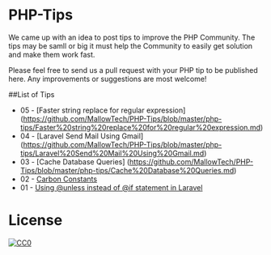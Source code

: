 # PHP-Tips

We came up with an idea to post tips to improve the PHP Community. The tips may be samll or big it must help the Community to easily get solution and make them work fast.

Please feel free to send us a pull request with your PHP tip to be published here. Any improvements or suggestions are most welcome!


##List of Tips
- 05 - [Faster string replace for regular expression] (https://github.com/MallowTech/PHP-Tips/blob/master/php-tips/Faster%20string%20replace%20for%20regular%20expression.md)
- 04 - [Laravel Send Mail Using Gmail] (https://github.com/MallowTech/PHP-Tips/blob/master/php-tips/Laravel%20Send%20Mail%20Using%20Gmail.md)
- 03 - [Cache Database Queries] (https://github.com/MallowTech/PHP-Tips/blob/master/php-tips/Cache%20Database%20Queries.md)
- 02 - [Carbon Constants](https://github.com/MallowTech/PHP-Tips/blob/master/php-tips/Carbon%20Constants.md)
- 01 - [Using @unless instead of @if statement in Laravel](https://github.com/MallowTech/PHP-Tips/blob/master/php-tips/Using%20@unless%20instead%20of%20@if%20statement%20in%20Laravel.md)

# License
<p xmlns:dct="http://purl.org/dc/terms/" xmlns:vcard="http://www.w3.org/2001/vcard-rdf/3.0#">
  <a rel="license"
     href="http://creativecommons.org/publicdomain/zero/1.0/">
    <img src="http://i.creativecommons.org/p/zero/1.0/88x31.png" style="border-style: none;" alt="CC0" />
  </a>
  <br />
